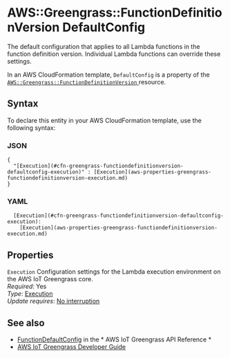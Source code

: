 # AWS::Greengrass::FunctionDefinitionVersion DefaultConfig<a name="aws-properties-greengrass-functiondefinitionversion-defaultconfig"></a>

<a name="aws-properties-greengrass-functiondefinitionversion-defaultconfig-description"></a>The default configuration that applies to all Lambda functions in the function definition version\. Individual Lambda functions can override these settings\.

<a name="aws-properties-greengrass-functiondefinitionversion-defaultconfig-inheritance"></a> In an AWS CloudFormation template, `DefaultConfig` is a property of the [ `AWS::Greengrass::FunctionDefinitionVersion` ](https://docs.aws.amazon.com/AWSCloudFormation/latest/UserGuide/aws-resource-greengrass-functiondefinitionversion.html) resource\.

## Syntax<a name="aws-properties-greengrass-functiondefinitionversion-defaultconfig-syntax"></a>

To declare this entity in your AWS CloudFormation template, use the following syntax:

### JSON<a name="aws-properties-greengrass-functiondefinitionversion-defaultconfig-syntax.json"></a>

```
{
  "[Execution](#cfn-greengrass-functiondefinitionversion-defaultconfig-execution)" : [Execution](aws-properties-greengrass-functiondefinitionversion-execution.md)
}
```

### YAML<a name="aws-properties-greengrass-functiondefinitionversion-defaultconfig-syntax.yaml"></a>

```
  [Execution](#cfn-greengrass-functiondefinitionversion-defaultconfig-execution): 
    [Execution](aws-properties-greengrass-functiondefinitionversion-execution.md)
```

## Properties<a name="aws-properties-greengrass-functiondefinitionversion-defaultconfig-properties"></a>

`Execution`  <a name="cfn-greengrass-functiondefinitionversion-defaultconfig-execution"></a>
Configuration settings for the Lambda execution environment on the AWS IoT Greengrass core\.  
*Required*: Yes  
*Type*: [Execution](aws-properties-greengrass-functiondefinitionversion-execution.md)  
*Update requires*: [No interruption](https://docs.aws.amazon.com/AWSCloudFormation/latest/UserGuide/using-cfn-updating-stacks-update-behaviors.html#update-no-interrupt)

## See also<a name="aws-properties-greengrass-functiondefinitionversion-defaultconfig--seealso"></a>
+  [FunctionDefaultConfig](https://docs.aws.amazon.com/greengrass/latest/apireference/definitions-functiondefaultconfig.html) in the * AWS IoT Greengrass API Reference * 
+  [AWS IoT Greengrass Developer Guide](https://docs.aws.amazon.com/greengrass/latest/developerguide/) 